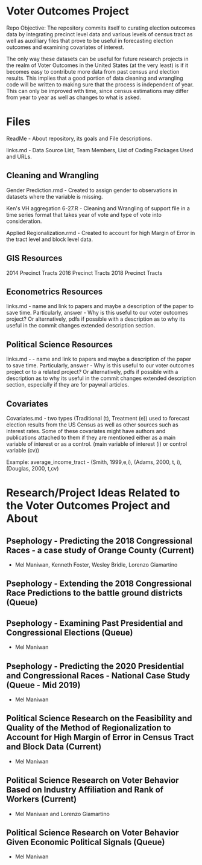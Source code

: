 # Voter Outcomes Project
Repo Objective: The repository commits itself to curating election outcomes data by integrating precinct level data and various levels of census tract as well as auxilliary files that prove to be useful in forecasting election outcomes and examining covariates of interest.

The only way these datasets can be useful for future research projects in the realm of Voter Outcomes in the United States (at the very least) is if it becomes easy to contribute more data from past census and election results. This implies that a good portion of data cleaning and wrangling code will be written to making sure that the process is independent of year. This can only be improved with time, since census estimations may differ from year to year as well as changes to what is asked.

# Files

ReadMe - About repository, its goals and File descriptions.

links.md - Data Source List, Team Members, List of Coding Packages Used and URLs.

## Cleaning and Wrangling 

Gender Prediction.rmd - Created to assign gender to observations in datasets where the variable is missing.

Ken's VH aggregation 6-27.R - Cleaning and Wrangling of support file in a time series format that takes year of vote and type of vote into consideration.

Applied Regionalization.rmd - Created to account for high Margin of Error in the tract level and block level data.

## GIS Resources
2014 Precinct Tracts
2016 Precinct Tracts
2018 Precinct Tracts

## Econometrics Resources
links.md - name and link to papers and maybe a description of the paper to save time. Particularly, answer - Why is this useful to our voter outcomes project?
Or alternatively, pdfs if possible with a description as to why its useful in the commit changes extended description section.

## Political Science Resources
links.md - - name and link to papers and maybe a description of the paper to save time. Particularly, answer - Why is this useful to our voter outcomes project or to a related project?
Or alternatively, pdfs if possible with a description as to why its useful in the commit changes extended description section, especially if they are for paywall articles.

## Covariates

Covariates.md - two types (Traditional (t), Treatment (e)) used to forecast election results from the US Census as well as other sources such as interest rates. Some of these covariates might have authors and publications attached to them if they are mentioned either as a main variable of interest or as a control. (main variable of interest (i) or control variable (cv))

Example: 
	average_income_tract - (Smith, 1999,e,i), (Adams, 2000, t, i), (Douglas, 2000, t,cv) 

# Research/Project Ideas Related to the Voter Outcomes Project and About

## Psephology - Predicting the 2018 Congressional Races - a case study of Orange County (Current)
- Mel Maniwan, Kenneth Foster, Wesley Bridle, Lorenzo Giamartino

## Psephology - Extending the 2018 Congressional Race Predictions to the battle ground districts (Queue)

## Psephology - Examining Past Presidential and Congressional Elections (Queue)
- Mel Maniwan

## Psephology - Predicting the 2020 Presidential and Congressional Races - National Case Study (Queue - Mid 2019)
- Mel Maniwan 

## Political Science Research on the Feasibility and Quality of the Method of Regionalization to Account for High Margin of Error in Census Tract and Block Data (Current)
- Mel Maniwan

## Political Science Research on Voter Behavior Based on Industry Affiliation and Rank of Workers (Current)
- Mel Maniwan and Lorenzo Giamartino

## Political Science Research on Voter Behavior Given Economic Political Signals (Queue)
- Mel Maniwan 


